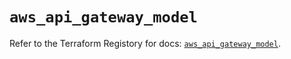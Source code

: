 # `aws_api_gateway_model`

Refer to the Terraform Registory for docs: [`aws_api_gateway_model`](https://www.terraform.io/docs/providers/aws/r/api_gateway_model).
